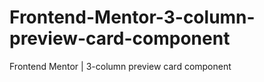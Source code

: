 # Frontend-Mentor-3-column-preview-card-component
Frontend Mentor | 3-column preview card component

